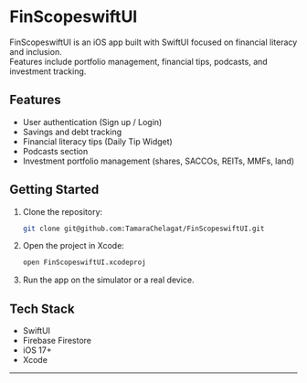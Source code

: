 # FinScopeswiftUI

FinScopeswiftUI is an iOS app built with SwiftUI focused on financial literacy and inclusion.  
Features include portfolio management, financial tips, podcasts, and investment tracking.

## Features
- User authentication (Sign up / Login)
- Savings and debt tracking
- Financial literacy tips (Daily Tip Widget)
- Podcasts section
- Investment portfolio management (shares, SACCOs, REITs, MMFs, land)

## Getting Started
1. Clone the repository:
   ```bash
   git clone git@github.com:TamaraChelagat/FinScopeswiftUI.git
   ```

2. Open the project in Xcode:
   ```bash
   open FinScopeswiftUI.xcodeproj
   ```

3. Run the app on the simulator or a real device.

## Tech Stack
- SwiftUI
- Firebase Firestore
- iOS 17+
- Xcode

---


